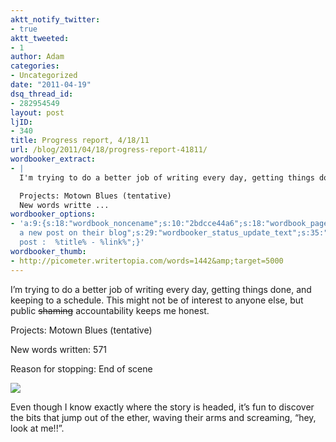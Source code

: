 ```yaml
---
aktt_notify_twitter:
- true
aktt_tweeted:
- 1
author: Adam
categories:
- Uncategorized
date: "2011-04-19"
dsq_thread_id:
- 282954549
layout: post
ljID:
- 340
title: Progress report, 4/18/11
url: /blog/2011/04/18/progress-report-41811/
wordbooker_extract:
- |
  I'm trying to do a better job of writing every day, getting things done, and keeping to a schedule. This might not be of interest to anyone else, but public shaming accountability keeps me honest.

  Projects: Motown Blues (tentative)
  New words writte ...
wordbooker_options:
- 'a:9:{s:18:"wordbook_noncename";s:10:"2bdcce44a6";s:18:"wordbook_page_post";s:4:"-100";s:18:"wordbook_orandpage";s:1:"2";s:23:"wordbook_default_author";s:1:"1";s:23:"wordbook_extract_length";s:3:"256";s:19:"wordbook_actionlink";s:3:"300";s:26:"wordbooker_publish_default";s:2:"on";s:18:"wordbook_attribute";s:30:"Wrote
  a new post on their blog";s:29:"wordbooker_status_update_text";s:35:": New blog
  post :  %title% - %link%";}'
wordbooker_thumb:
- http://picometer.writertopia.com/words=1442&amp;target=5000
---
```

I&#8217;m trying to do a better job of writing every day, getting things done, and keeping to a schedule. This might not be of interest to anyone else, but public <span style="text-decoration: line-through;">shaming</span> accountability keeps me honest.

Projects: Motown Blues (tentative)

New words written: 571

Reason for stopping: End of scene

![](1)

Even though I know exactly where the story is headed, it&#8217;s fun to discover the bits that jump out of the ether, waving their arms and screaming, &#8220;hey, look at me!!&#8221;.

 [1]: http://picometer.writertopia.com/words=1442&target=5000
